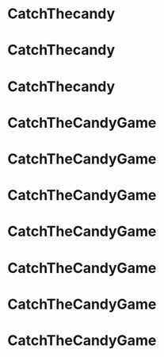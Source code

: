 # CatchThecandy
# CatchThecandy
# CatchThecandy
# CatchTheCandyGame
# CatchTheCandyGame
# CatchTheCandyGame
# CatchTheCandyGame
# CatchTheCandyGame
# CatchTheCandyGame
# CatchTheCandyGame
